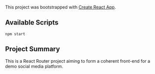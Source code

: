 This project was bootstrapped with [Create React App](https://github.com/facebook/create-react-app).



## Available Scripts

`npm start`

## Project Summary

This is a React Router project aiming to form a coherent front-end for a demo social media platform.
